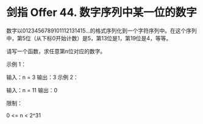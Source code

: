 # 剑指 Offer 44. 数字序列中某一位的数字
数字以0123456789101112131415…的格式序列化到一个字符序列中。在这个序列中，第5位（从下标0开始计数）是5，第13位是1，第19位是4，等等。

请写一个函数，求任意第n位对应的数字。



示例 1：

输入：n = 3
输出：3
示例 2：

输入：n = 11
输出：0


限制：

0 <= n < 2^31